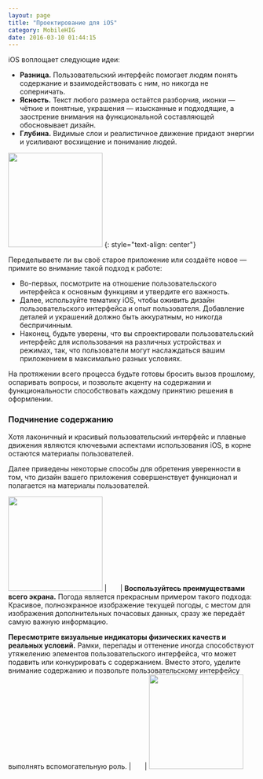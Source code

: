 ```yaml
---
layout: page
title: "Проектирование для iOS"
category: MobileHIG
date: 2016-03-10 01:44:15
---
```


iOS воплощает следующие идеи:

* **Разница.** Пользовательский интерфейс помогает людям понять содержание и
взаимодействовать с ним, но никогда не соперничать.
* **Ясность.** Текст любого размера остаётся разборчив, иконки — чёткие и
понятные, украшения — изысканные и подходящие, а заострение внимания на
функциональной составляющей обосновывает дизайн.
* **Глубина.** Видимые слои и реалистичное движение придают энергии и
усиливают восхищение и понимание людей.

<img src='{{ site.baseurl }}/assets/images/designing-for-ios/weather_app_7_2x.png' width='192'>
{: style="text-align: center"}

Переделываете ли вы своё старое приложение или создаёте новое — примите во
внимание такой подход к работе:

* Во-первых, посмотрите на отношение пользовательского интерфейса к
основным функциям и утвердите его важность.
* Далее, используйте тематику iOS, чтобы оживить дизайн пользовательского
интерфейса и опыт пользователя. Добавление деталей и украшений должно
быть аккуратным, но никогда беспричинным.
* Наконец, будьте уверены, что вы спроектировали пользовательский интерфейс
для использования на различных устройствах и режимах, так, что пользователи
могут наслаждаться вашим приложением в максимально разных условиях.

На протяжении всего процесса будьте готовы бросить вызов прошлому, оспаривать
вопросы, и позвольте акценту на содержании и функциональности способствовать
каждому принятию решения в оформлении.

### Подчинение содержанию

Хотя лаконичный и красивый пользовательский интерфейс и плавные движения
являются ключевыми аспектами использования iOS, в корне остаются материалы
пользователей.

Далее приведены некоторые способы для обретения уверенности в том, что дизайн
вашего приложения совершенствует функционал и полагается на материалы
пользователей.

<img src='{{ site.baseurl }}/assets/images/designing-for-ios/weather_focus_2x.png' width='192'> | &nbsp;&nbsp;&nbsp;&nbsp;&nbsp; |  **Воспользуйтесь преимуществами всего экрана.** Погода является прекрасным примером такого подхода: Красивое, полноэкранное изображение текущей погоды, с местом для изображения дополнительных почасовых данных, сразу же передаёт самую важную информацию.

**Пересмотрите визуальные индикаторы физических качеств и реальных условий.** Рамки, перепады и оттенение иногда способствуют утяжелению элементов пользовательского интерфейса, что может подавить или конкурировать с содержанием. Вместо этого, уделите внимание содержанию и позвольте пользовательскому интерфейсу выполнять вспомогательную роль. | &nbsp;&nbsp;&nbsp;&nbsp;&nbsp; | <img src='{{ site.baseurl }}/assets/images/designing-for-ios/restrain_visual_indicators_2x.png' width='192'>
